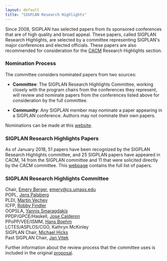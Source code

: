```yaml
---
layout: default
title: "SIGPLAN Research Highlights"
---
```


Since 2008, SIGPLAN has selected papers from its sponsored conferences
that are of high quality and broad appeal.  These papers, called
SIGPLAN Research Highlights, are selected by a committee representing
SIGPLAN's major conferences and elected officials.  These papers are
also recommended for consideration for the
[CACM](http://cacm.acm.org/) Research Highlights section.

### Nomination Process

The committee considers nominated papers from two sources:

- **Committee**: The SIGPLAN Research Highlights Committee, working
  closely with the program chairs from the conferences they represent,
  will review and nominate papers from the conferences listed above
  for consideration by the full committee.

- **Community**: Any SIGPLAN member may nominate a paper appearing in
  a SIGPLAN conference. Authors may not nominate their own papers.

Nominations can be made at this [website](http://cacm.sigplan.org).


### SIGPLAN Research Highlights Papers


As of January 2018, 51 papers have been recognized by the SIGPLAN
Research Highlights committee, and 25 SIGPLAN papers have appeared in
CACM, 14 from the SIGPLAN committee and 11 that were solicited directly
by the CACM committee.  This [webpage](/Highlights/Papers) contains
the full list of papers.


### SIGPLAN Research Highlights Committee

Chair, [Emery Berger](http://www.emeryberger.org/), [emery@cs.umass.edu](mailto:emery@cs.umass.edu)  
POPL, [Jens Palsberg](http://www.cs.ucla.edu/~palsberg)  
PLDI, [Martin Vechev](http://www.srl.inf.ethz.ch/vechev.php)  
ICFP, [Robby Findler](http://www.eecs.northwestern.edu/~robby/)  
OOPSLA, [Yannis Smaragdakis](https://yanniss.github.io/)  
PPDP/GPCE/Haskell, [Jose Calderon](http://galois.com/team/jose-calderon/)  
PPoPP/VEE/ISMM, [Hans Boehm](http://www.hpl.hp.com/personal/Hans_Boehm/)  
LCTES/ASPLOS/CGO, Kathryn McKinley  
SIGPLAN Chair, [Michael Hicks](http://www.cs.umd.edu/~mwh/)  
Past SIGPLAN Chair, [Jan Vitek](http://www.ccs.neu.edu/people/faculty/member/jan-vitek/)  


Further information about the review process that the committee uses
is included in the original
[proposal](http://www.sigplan.org/sites/default/files/CACM-nominating-committee-proposal.pdf).
